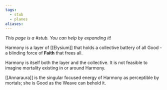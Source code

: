 ```yaml
---
tags:
  - stub
  - planes
aliases:
---
```


*This page is a #stub. You can help by expanding it!*

Harmony is a layer of [[Elysium]] that holds a collective battery of all Good - a blinding force of **Faith** that frees all. 

Harmony is itself both the layer and the collective. It is not feasible to imagine mortality existing in or around Harmony.

[[Annaraura]] is the singular focused energy of Harmony as perceptible by mortals; she is Good as the Weave can behold it. 